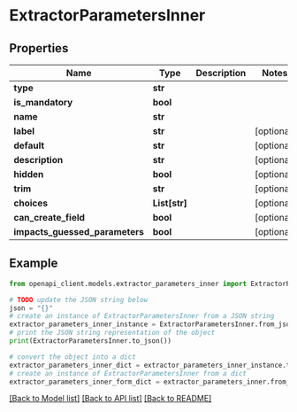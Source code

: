 # ExtractorParametersInner


## Properties

Name | Type | Description | Notes
------------ | ------------- | ------------- | -------------
**type** | **str** |  | 
**is_mandatory** | **bool** |  | 
**name** | **str** |  | 
**label** | **str** |  | [optional] 
**default** | **str** |  | [optional] 
**description** | **str** |  | [optional] 
**hidden** | **bool** |  | [optional] 
**trim** | **str** |  | [optional] 
**choices** | **List[str]** |  | [optional] 
**can_create_field** | **bool** |  | [optional] 
**impacts_guessed_parameters** | **bool** |  | [optional] 

## Example

```python
from openapi_client.models.extractor_parameters_inner import ExtractorParametersInner

# TODO update the JSON string below
json = "{}"
# create an instance of ExtractorParametersInner from a JSON string
extractor_parameters_inner_instance = ExtractorParametersInner.from_json(json)
# print the JSON string representation of the object
print(ExtractorParametersInner.to_json())

# convert the object into a dict
extractor_parameters_inner_dict = extractor_parameters_inner_instance.to_dict()
# create an instance of ExtractorParametersInner from a dict
extractor_parameters_inner_form_dict = extractor_parameters_inner.from_dict(extractor_parameters_inner_dict)
```
[[Back to Model list]](../README.md#documentation-for-models) [[Back to API list]](../README.md#documentation-for-api-endpoints) [[Back to README]](../README.md)


